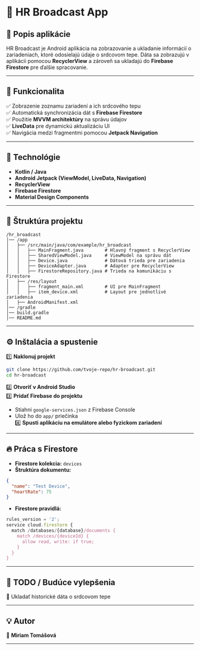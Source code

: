 # **📡 HR Broadcast App**  

## 📝 **Popis aplikácie**  
HR Broadcast je Android aplikácia na zobrazovanie a ukladanie informácií o zariadeniach, ktoré odosielajú údaje o srdcovom tepe. Dáta sa zobrazujú v aplikácii pomocou **RecyclerView** a zároveň sa ukladajú do **Firebase Firestore** pre ďalšie spracovanie.  

---

## 🚀 **Funkcionalita**  
✅ Zobrazenie zoznamu zariadení a ich srdcového tepu  
✅ Automatická synchronizácia dát s **Firebase Firestore**  
✅ Použitie **MVVM architektúry** na správu údajov  
✅ **LiveData** pre dynamickú aktualizáciu UI  
✅ Navigácia medzi fragmentmi pomocou **Jetpack Navigation**  

---

## 🔧 **Technológie**  
- **Kotlin / Java**  
- **Android Jetpack (ViewModel, LiveData, Navigation)**  
- **RecyclerView**  
- **Firebase Firestore**  
- **Material Design Components**  

---

## 📂 **Štruktúra projektu**  
```
/hr_broadcast
│── /app
│   ├── /src/main/java/com/example/hr_broadcast
│   │   ├── MainFragment.java        # Hlavný fragment s RecyclerView
│   │   ├── SharedViewModel.java     # ViewModel na správu dát
│   │   ├── Device.java              # Dátová trieda pre zariadenia
│   │   ├── DeviceAdapter.java       # Adapter pre RecyclerView
│   │   ├── FirestoreRepository.java # Trieda na komunikáciu s Firestore
│   ├── /res/layout
│   │   ├── fragment_main.xml        # UI pre MainFragment
│   │   ├── item_device.xml          # Layout pre jednotlivé zariadenia
│   ├── AndroidManifest.xml
│── /gradle
│── build.gradle
│── README.md
```

---

## ⚙ **Inštalácia a spustenie**  
1️⃣ **Naklonuj projekt**  
```bash
git clone https://github.com/tvoje-repo/hr-broadcast.git
cd hr-broadcast
```
2️⃣ **Otvoriť v Android Studio**  
3️⃣ **Pridať Firebase do projektu**  
   - Stiahni `google-services.json` z Firebase Console  
   - Ulož ho do `app/` priečinka  
4️⃣ **Spusti aplikáciu na emulátore alebo fyzickom zariadení**  

---

## 🔥 **Práca s Firestore**  
- **Firestore kolekcia:** `devices`  
- **Štruktúra dokumentu:**  
```json
{
  "name": "Test Device",
  "heartRate": 75
}
```
- **Firestore pravidlá:**
```javascript
rules_version = '2';
service cloud.firestore {
  match /databases/{database}/documents {
    match /devices/{deviceId} {
      allow read, write: if true;
    }
  }
}
```

---

## 📌 **TODO / Budúce vylepšenia**  
🔹 Ukladať historické dáta o srdcovom tepe  

---

## 💡 **Autor**  
👤 **Miriam Tomášová**  

---
